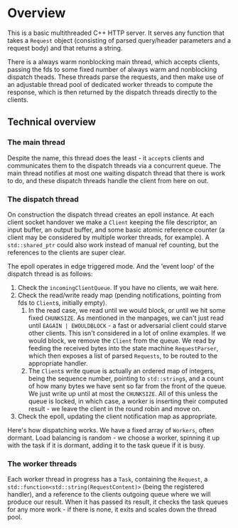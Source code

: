 # Overview
This is a basic multithreaded C++ HTTP server. It serves any function that takes a `Request` object (consisting of parsed query/header parameters and a request body) and that returns a string.

There is a always warm nonblocking main thread, which accepts clients, passing the fds to some fixed number of always warm and nonblocking dispatch theads.
These threads parse the requests, and then make use of an adjustable thread pool of dedicated worker threads to compute the response, which is then returned by the dispatch threads directly to the clients.

## Technical overview
### The main thread
Despite the name, this thread does the least - it `accept`s clients and communicates them to the dispatch threads via a concurrent queue.
The main thread notifies at most one waiting dispatch thread that there is work to do, and these dispatch threads handle the client from here on out.

### The dispatch thread
On construction the dispatch thread creates an epoll instance. At each client socket handover we make a `Client` keeping the file descriptor, an input buffer, an output buffer, and some basic atomic reference counter (a client may be considered by multiple worker threads, for example). A `std::shared_ptr` could also work instead of manual ref counting, but the references to the clients are super clear.

The epoll operates in edge triggered mode. And the 'event loop' of the dispatch thread is as follows:
1. Check the `incomingClientQueue`. If you have no clients, we wait here.
2. Check the read/write ready map (pending notifications, pointing from fds to `Client`s, initially empty). 
    1. In the read case, we read until we would block, or until we hit some fixed `CHUNKSIZE`. As mentioned in the manpages, we can't just read until `EAGAIN | EWOULDBLOCK` - a fast or adversarial client could starve other clients. This isn't considered in a lot of online examples. If we would block, we remove the `Client` from the queue. We read by feeding the received bytes into the state machine `RequestParser`, which then exposes a list of parsed `Requests`, to be routed to the appropriate handler.
    2. The `Client`s write queue is actually an ordered map of integers, being the sequence number, pointing to `std::string`s, and a count of how many bytes we have sent so far from the front of the queue. We just write up until at most the `CHUNKSIZE`. All of this unless the queue is locked, in which case, a worker is inserting their computed result - we leave the client in the round robin and move on.
3. Check the epoll, updating the client notification map as appropriate.

Here's how dispatching works. 
We have a fixed array of `Workers`, often dormant. Load balancing is random - we choose a worker, spinning it up with the task if it is dormant, adding it to the task queue if it is busy.

### The worker threads
Each worker thread in progress has a `Task`, containing the `Request`, a `std::function<std::string(RequestContent)>` (being the registered handler), and a reference to the clients outgoing queue where we will produce our result. When it has passed its result, it checks the task queues for any more work - if there is none, it exits and scales down the thread pool.
